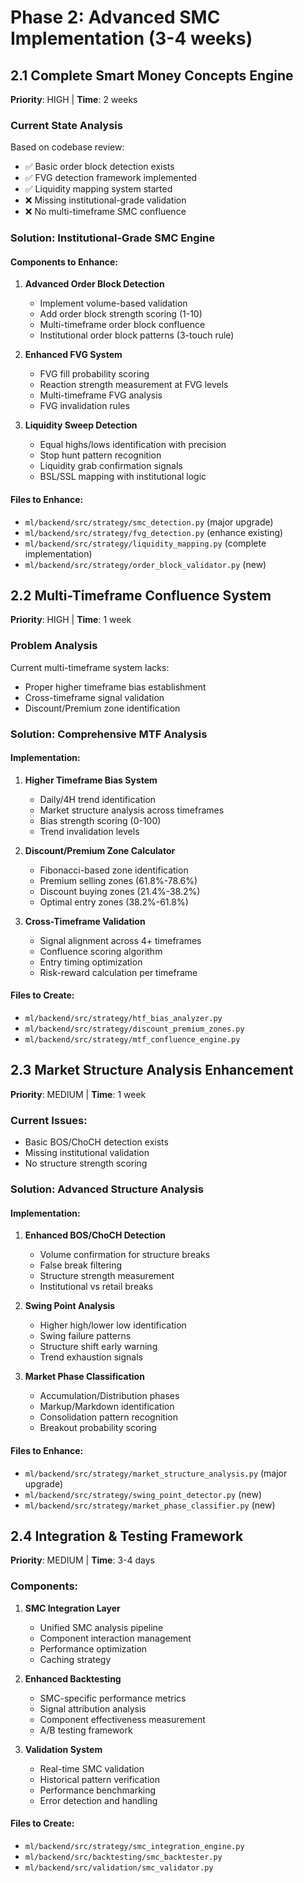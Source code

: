 # Phase 2: Advanced SMC Implementation (3-4 weeks)

## 2.1 Complete Smart Money Concepts Engine
**Priority**: HIGH | **Time**: 2 weeks

### Current State Analysis
Based on codebase review:
- ✅ Basic order block detection exists
- ✅ FVG detection framework implemented
- ✅ Liquidity mapping system started
- ❌ Missing institutional-grade validation
- ❌ No multi-timeframe SMC confluence

### Solution: Institutional-Grade SMC Engine

#### Components to Enhance:

1. **Advanced Order Block Detection**
   - Implement volume-based validation
   - Add order block strength scoring (1-10)
   - Multi-timeframe order block confluence
   - Institutional order block patterns (3-touch rule)

2. **Enhanced FVG System**
   - FVG fill probability scoring
   - Reaction strength measurement at FVG levels
   - Multi-timeframe FVG analysis
   - FVG invalidation rules

3. **Liquidity Sweep Detection**
   - Equal highs/lows identification with precision
   - Stop hunt pattern recognition
   - Liquidity grab confirmation signals
   - BSL/SSL mapping with institutional logic

#### Files to Enhance:
- `ml/backend/src/strategy/smc_detection.py` (major upgrade)
- `ml/backend/src/strategy/fvg_detection.py` (enhance existing)
- `ml/backend/src/strategy/liquidity_mapping.py` (complete implementation)
- `ml/backend/src/strategy/order_block_validator.py` (new)

## 2.2 Multi-Timeframe Confluence System
**Priority**: HIGH | **Time**: 1 week

### Problem Analysis
Current multi-timeframe system lacks:
- Proper higher timeframe bias establishment
- Cross-timeframe signal validation
- Discount/Premium zone identification

### Solution: Comprehensive MTF Analysis

#### Implementation:
1. **Higher Timeframe Bias System**
   - Daily/4H trend identification
   - Market structure analysis across timeframes
   - Bias strength scoring (0-100)
   - Trend invalidation levels

2. **Discount/Premium Zone Calculator**
   - Fibonacci-based zone identification
   - Premium selling zones (61.8%-78.6%)
   - Discount buying zones (21.4%-38.2%)
   - Optimal entry zones (38.2%-61.8%)

3. **Cross-Timeframe Validation**
   - Signal alignment across 4+ timeframes
   - Confluence scoring algorithm
   - Entry timing optimization
   - Risk-reward calculation per timeframe

#### Files to Create:
- `ml/backend/src/strategy/htf_bias_analyzer.py`
- `ml/backend/src/strategy/discount_premium_zones.py`
- `ml/backend/src/strategy/mtf_confluence_engine.py`

## 2.3 Market Structure Analysis Enhancement
**Priority**: MEDIUM | **Time**: 1 week

### Current Issues:
- Basic BOS/ChoCH detection exists
- Missing institutional validation
- No structure strength scoring

### Solution: Advanced Structure Analysis

#### Implementation:
1. **Enhanced BOS/ChoCH Detection**
   - Volume confirmation for structure breaks
   - False break filtering
   - Structure strength measurement
   - Institutional vs retail breaks

2. **Swing Point Analysis**
   - Higher high/lower low identification
   - Swing failure patterns
   - Structure shift early warning
   - Trend exhaustion signals

3. **Market Phase Classification**
   - Accumulation/Distribution phases
   - Markup/Markdown identification
   - Consolidation pattern recognition
   - Breakout probability scoring

#### Files to Enhance:
- `ml/backend/src/strategy/market_structure_analysis.py` (major upgrade)
- `ml/backend/src/strategy/swing_point_detector.py` (new)
- `ml/backend/src/strategy/market_phase_classifier.py` (new)

## 2.4 Integration & Testing Framework
**Priority**: MEDIUM | **Time**: 3-4 days

### Components:
1. **SMC Integration Layer**
   - Unified SMC analysis pipeline
   - Component interaction management
   - Performance optimization
   - Caching strategy

2. **Enhanced Backtesting**
   - SMC-specific performance metrics
   - Signal attribution analysis
   - Component effectiveness measurement
   - A/B testing framework

3. **Validation System**
   - Real-time SMC validation
   - Historical pattern verification
   - Performance benchmarking
   - Error detection and handling

#### Files to Create:
- `ml/backend/src/strategy/smc_integration_engine.py`
- `ml/backend/src/backtesting/smc_backtester.py`
- `ml/backend/src/validation/smc_validator.py`
